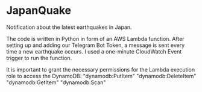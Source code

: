 # JapanQuake
Notification about the latest earthquakes in Japan.

The code is written in Python in form of an AWS Lambda function. After setting up and adding our Telegram Bot Token, a message is sent every time a new earthquake occurs. I used a one-minute CloudWatch Event trigger to run the function.

It is important to grant the necessary permissions for the Lambda execution role to access the DynamoDB:
                "dynamodb:PutItem"
                "dynamodb:DeleteItem"
                "dynamodb:GetItem"
                "dynamodb:Scan"
